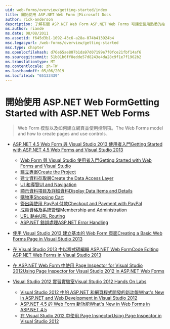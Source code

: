 ```yaml
---
uid: web-forms/overview/getting-started/index
title: 開始使用 ASP.NET Web Form |Microsoft Docs
author: rick-anderson
description: 了解有關 ASP.NET Web Form ASP.NET Web Forms 可讓您使用熟悉的拖放、 事件驅動模型建置動態的網站。 設計介面和 hund 中...
ms.author: riande
ms.date: 08/08/2011
ms.assetid: f645d3b1-1092-43c6-a28a-074b413924b4
msc.legacyurl: /web-forms/overview/getting-started
msc.type: chapter
ms.openlocfilehash: d76e65ae807b1da97d07199e7f0fce21fbf14af6
ms.sourcegitcommit: 51b01b6ff8edde57d8243e4da28c9f1e7f1962b2
ms.translationtype: MT
ms.contentlocale: zh-TW
ms.lasthandoff: 05/06/2019
ms.locfileid: "65133439"
---
```

# <a name="getting-started-with-aspnet-web-forms"></a><span data-ttu-id="70a62-104">開始使用 ASP.NET Web Form</span><span class="sxs-lookup"><span data-stu-id="70a62-104">Getting Started with ASP.NET Web Forms</span></span>

> <span data-ttu-id="70a62-105">Web Form 模型以及如何建立網頁並使用控制項。</span><span class="sxs-lookup"><span data-stu-id="70a62-105">The Web Forms model and how to create pages and use controls.</span></span>

- [<span data-ttu-id="70a62-106">ASP.NET 4.5 Web Form 與 Visual Studio 2013 使用者入門</span><span class="sxs-lookup"><span data-stu-id="70a62-106">Getting Started with ASP.NET 4.5 Web Forms and Visual Studio 2013</span></span>](getting-started-with-aspnet-45-web-forms/index.md)

    - [<span data-ttu-id="70a62-107">Web Form 與 Visual Studio 使用者入門</span><span class="sxs-lookup"><span data-stu-id="70a62-107">Getting Started with Web Forms and Visual Studio</span></span>](getting-started-with-aspnet-45-web-forms/introduction-and-overview.md)
    - [<span data-ttu-id="70a62-108">建立專案</span><span class="sxs-lookup"><span data-stu-id="70a62-108">Create the Project</span></span>](getting-started-with-aspnet-45-web-forms/create-the-project.md)
    - [<span data-ttu-id="70a62-109">建立資料存取層</span><span class="sxs-lookup"><span data-stu-id="70a62-109">Create the Data Access Layer</span></span>](getting-started-with-aspnet-45-web-forms/create_the_data_access_layer.md)
    - [<span data-ttu-id="70a62-110">UI 和導覽</span><span class="sxs-lookup"><span data-stu-id="70a62-110">UI and Navigation</span></span>](getting-started-with-aspnet-45-web-forms/ui_and_navigation.md)
    - [<span data-ttu-id="70a62-111">顯示資料項目及詳細資料</span><span class="sxs-lookup"><span data-stu-id="70a62-111">Display Data Items and Details</span></span>](getting-started-with-aspnet-45-web-forms/display_data_items_and_details.md)
    - [<span data-ttu-id="70a62-112">購物車</span><span class="sxs-lookup"><span data-stu-id="70a62-112">Shopping Cart</span></span>](getting-started-with-aspnet-45-web-forms/shopping-cart.md)
    - [<span data-ttu-id="70a62-113">簽出與使用 PayPal 付款</span><span class="sxs-lookup"><span data-stu-id="70a62-113">Checkout and Payment with PayPal</span></span>](getting-started-with-aspnet-45-web-forms/checkout-and-payment-with-paypal.md)
    - [<span data-ttu-id="70a62-114">成員資格及系統管理</span><span class="sxs-lookup"><span data-stu-id="70a62-114">Membership and Administration</span></span>](getting-started-with-aspnet-45-web-forms/membership-and-administration.md)
    - [<span data-ttu-id="70a62-115">URL 路由</span><span class="sxs-lookup"><span data-stu-id="70a62-115">URL Routing</span></span>](getting-started-with-aspnet-45-web-forms/url-routing.md)
    - [<span data-ttu-id="70a62-116">ASP.NET 錯誤處理</span><span class="sxs-lookup"><span data-stu-id="70a62-116">ASP.NET Error Handling</span></span>](getting-started-with-aspnet-45-web-forms/aspnet-error-handling.md)
- [<span data-ttu-id="70a62-117">使用 Visual Studio 2013 建立基本的 Web Form 頁面</span><span class="sxs-lookup"><span data-stu-id="70a62-117">Creating a Basic Web Forms Page in Visual Studio 2013</span></span>](creating-a-basic-web-forms-page.md)
- [<span data-ttu-id="70a62-118">在 Visual Studio 2013 中以程式碼編輯 ASP.NET Web Form</span><span class="sxs-lookup"><span data-stu-id="70a62-118">Code Editing ASP.NET Web Forms in Visual Studio 2013</span></span>](code-editing-in-web-forms-pages.md)
- [<span data-ttu-id="70a62-119">在 ASP.NET Web Form 中使用 Page Inspector for Visual Studio 2012</span><span class="sxs-lookup"><span data-stu-id="70a62-119">Using Page Inspector for Visual Studio 2012 in ASP.NET Web Forms</span></span>](using-page-inspector-in-a-visual-studio-11-beta-web-forms-project.md)
- [<span data-ttu-id="70a62-120">Visual Studio 2012 實習實驗室</span><span class="sxs-lookup"><span data-stu-id="70a62-120">Visual Studio 2012 Hands On Labs</span></span>](hands-on-labs/index.md)

    - [<span data-ttu-id="70a62-121">Visual Studio 2012 中的 ASP.NET 和網頁程式開發的新功能</span><span class="sxs-lookup"><span data-stu-id="70a62-121">What's New in ASP.NET and Web Development in Visual Studio 2012</span></span>](hands-on-labs/whats-new-in-aspnet-and-web-development-in-visual-studio-2012.md)
    - [<span data-ttu-id="70a62-122">ASP.NET 4.5 的 Web Form 新功能</span><span class="sxs-lookup"><span data-stu-id="70a62-122">What's New in Web Forms in ASP.NET 4.5</span></span>](hands-on-labs/whats-new-in-web-forms-in-aspnet-45.md)
    - [<span data-ttu-id="70a62-123">在 Visual Studio 2012 中使用 Page Inspector</span><span class="sxs-lookup"><span data-stu-id="70a62-123">Using Page Inspector in Visual Studio 2012</span></span>](hands-on-labs/using-page-inspector-in-visual-studio-2012.md)
